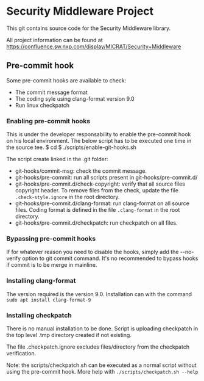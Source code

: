 # Security Middleware Project

This git contains source code for the Security Middleware library.

All project information can be found at
https://confluence.sw.nxp.com/display/MICRAT/Security+Middleware

## Pre-commit hook
Some pre-commit hooks are available to check:
- The commit message format
- The coding syle using clang-format version 9.0
- Run linux checkpatch

### Enabling pre-commit hooks
This is under the developer responsability to enable the pre-commit hook on
his local environment. The below script has to be executed one time in the
source tee.
$ cd <your-source-tree>
$ ./scripts/enable-git-hooks.sh

The script create linked in the .git folder:
- git-hooks/commit-msg: check the commit message.
- git-hooks/pre-commit: run all scripts present in git-hooks/pre-commit.d/
- git-hooks/pre-commit.d/check-copyright: verify that all source files
    copyright header. To remove files from the check, update the file
    `.check-style.ignore` in the root directory.
- git-hooks/pre-commit.d/clang-format: run clang-format on all source files.
    Coding format is defined in the file `.clang-format` in the root directory.
- git-hooks/pre-commit.d/checkpatch: run checkpatch on all files.

### Bypassing pre-commit hooks
If for whatever reason you need to disable the hooks, simply add the
--no-verify option to git commit command.
It's no recommended to bypass hooks if commit is to be merge in mainline.

### Installing clang-format
The version required is the version 9.0. Installation can with the command
`sudo apt install clang-format-9`

### Installing checkpatch
There is no manual installation to be done. Script is uploading checkpatch in
the top level .tmp directory created if not existing.

The file .checkpatch.ignore excludes files/directory from the checkpatch
verification.

Note: the scripts/checkpatch.sh can be executed as a normal script without
using the pre-commit hook. More help with
`./scripts/checkpatch.sh --help`

